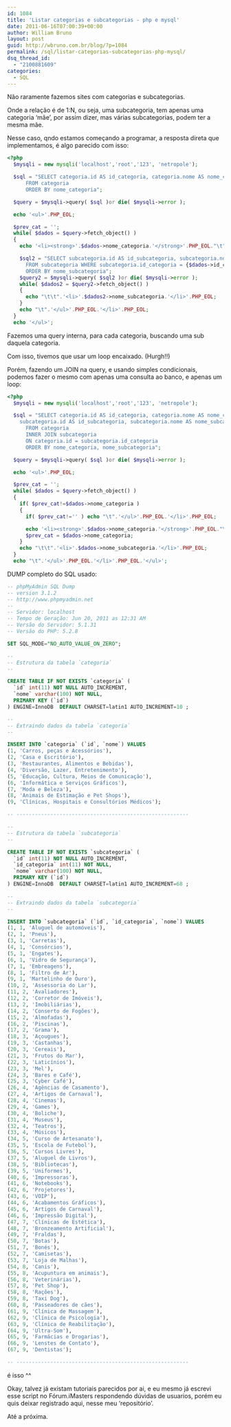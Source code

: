 ```yaml
---
id: 1084
title: 'Listar categorias e subcategorias - php e mysql'
date: 2011-06-16T07:00:39+00:00
author: William Bruno
layout: post
guid: http://wbruno.com.br/blog/?p=1084
permalink: /sql/listar-categorias-subcategorias-php-mysql/
dsq_thread_id:
  - "2100881609"
categories:
  - SQL
---
```

Não raramente fazemos sites com categorias e subcategorias.

Onde a relação é de 1:N, ou seja, uma subcategoria, tem apenas uma categoria &#8216;mãe&#8217;, por assim dizer, mas várias subcategorias, podem ter a mesma mãe.

<!--more-->



Nesse caso, qndo estamos começando a programar, a resposta direta que implementamos, é algo parecido com isso:

``` php
<?php
  $mysqli = new mysqli('localhost','root','123', 'netropole');

  $sql = "SELECT categoria.id AS id_categoria, categoria.nome AS nome_categoria
      FROM categoria
      ORDER BY nome_categoria";

  $query = $mysqli->query( $sql )or die( $mysqli->error );

  echo '<ul>'.PHP_EOL;

  $prev_cat = '';
  while( $dados = $query->fetch_object() )
  {
    echo '<li><strong>'.$dados->nome_categoria.'</strong>'.PHP_EOL."\t".'<ul>'.PHP_EOL;

    $sql2 = "SELECT subcategoria.id AS id_subcategoria, subcategoria.nome AS nome_subcategoria
      FROM subcategoria WHERE subcategoria.id_categoria = {$dados->id_categoria}
      ORDER BY nome_subcategoria";
    $query2 = $mysqli->query( $sql2 )or die( $mysqli->error );
    while( $dados2 = $query2->fetch_object() )
    {
      echo "\t\t".'<li>'.$dados2->nome_subcategoria.'</li>'.PHP_EOL;
    }
    echo "\t".'</ul>'.PHP_EOL.'</li>'.PHP_EOL;
  }
  echo '</ul>';
```

Fazemos uma query interna, para cada categoria, buscando uma sub daquela categoria.

Com isso, tivemos que usar um loop encaixado. (Hurgh!!)

Porém, fazendo um JOIN na query, e usando simples condicionais, podemos fazer o mesmo com apenas uma consulta ao banco, e apenas um loop:

``` php
<?php
  $mysqli = new mysqli('localhost','root','123', 'netropole');

  $sql = "SELECT categoria.id AS id_categoria, categoria.nome AS nome_categoria,
    subcategoria.id AS id_subcategoria, subcategoria.nome AS nome_subcategoria
      FROM categoria
      INNER JOIN subcategoria
      ON categoria.id = subcategoria.id_categoria
      ORDER BY nome_categoria, nome_subcategoria";

  $query = $mysqli->query( $sql )or die( $mysqli->error );

  echo '<ul>'.PHP_EOL;

  $prev_cat = '';
  while( $dados = $query->fetch_object() )
  {
    if( $prev_cat!=$dados->nome_categoria )
    {
      if( $prev_cat!='' ) echo "\t".'</ul>'.PHP_EOL.'</li>'.PHP_EOL;

      echo '<li><strong>'.$dados->nome_categoria.'</strong>'.PHP_EOL."\t".'<ul>'.PHP_EOL;
      $prev_cat = $dados->nome_categoria;
    }
    echo "\t\t".'<li>'.$dados->nome_subcategoria.'</li>'.PHP_EOL;
  }
  echo "\t".'</ul>'.PHP_EOL.'</li>'.PHP_EOL.'</ul>';
```

DUMP completo do SQL usado:

``` sql
-- phpMyAdmin SQL Dump
-- version 3.1.2
-- http://www.phpmyadmin.net
--
-- Servidor: localhost
-- Tempo de Geração: Jun 20, 2011 as 12:31 AM
-- Versão do Servidor: 5.1.31
-- Versão do PHP: 5.2.8

SET SQL_MODE="NO_AUTO_VALUE_ON_ZERO";

--
-- Estrutura da tabela `categoria`
--

CREATE TABLE IF NOT EXISTS `categoria` (
  `id` int(11) NOT NULL AUTO_INCREMENT,
  `nome` varchar(100) NOT NULL,
  PRIMARY KEY (`id`)
) ENGINE=InnoDB  DEFAULT CHARSET=latin1 AUTO_INCREMENT=10 ;

--
-- Extraindo dados da tabela `categoria`
--

INSERT INTO `categoria` (`id`, `nome`) VALUES
(1, 'Carros, peças e Acessórios'),
(2, 'Casa e Escritório'),
(3, 'Restaurantes, Alimentos e Bebidas'),
(4, 'Diversão, Lazer, Entretenimento'),
(5, 'Educação, Cultura, Meios de Comunicação'),
(6, 'Informática e Serviços Gráficos'),
(7, 'Moda e Beleza'),
(8, 'Animais de Estimação e Pet Shops'),
(9, 'Clínicas, Hospitais e Consultórios Médicos');

-- --------------------------------------------------------

--
-- Estrutura da tabela `subcategoria`
--

CREATE TABLE IF NOT EXISTS `subcategoria` (
  `id` int(11) NOT NULL AUTO_INCREMENT,
  `id_categoria` int(11) NOT NULL,
  `nome` varchar(100) NOT NULL,
  PRIMARY KEY (`id`)
) ENGINE=InnoDB  DEFAULT CHARSET=latin1 AUTO_INCREMENT=68 ;

--
-- Extraindo dados da tabela `subcategoria`
--

INSERT INTO `subcategoria` (`id`, `id_categoria`, `nome`) VALUES
(1, 1, 'Aluguel de automóveis'),
(2, 1, 'Pneus'),
(3, 1, 'Carretas'),
(4, 1, 'Consórcios'),
(5, 1, 'Engates'),
(6, 1, 'Vidro de Segurança'),
(7, 1, 'Embreagens'),
(8, 1, 'Filtro de Ar'),
(9, 1, 'Martelinho de Ouro'),
(10, 2, 'Assessoria do Lar'),
(11, 2, 'Avaliadores'),
(12, 2, 'Corretor de Imóveis'),
(13, 2, 'Imobiliárias'),
(14, 2, 'Conserto de Fogões'),
(15, 2, 'Almofadas'),
(16, 2, 'Piscinas'),
(17, 2, 'Grama'),
(18, 3, 'Açougues'),
(19, 3, 'Castanhas'),
(20, 3, 'Cereais'),
(21, 3, 'Frutos do Mar'),
(22, 3, 'Laticínios'),
(23, 3, 'Mel'),
(24, 3, 'Bares e Café'),
(25, 3, 'Cyber Café'),
(26, 4, 'Agências de Casamento'),
(27, 4, 'Artigos de Carnaval'),
(28, 4, 'Cinemas'),
(29, 4, 'Games'),
(30, 4, 'Boliche'),
(31, 4, 'Museus'),
(32, 4, 'Teatros'),
(33, 4, 'Músicos'),
(34, 5, 'Curso de Artesanato'),
(35, 5, 'Escola de Futebol'),
(36, 5, 'Cursos Livres'),
(37, 5, 'Aluguel de Livros'),
(38, 5, 'Bibliotecas'),
(39, 5, 'Uniformes'),
(40, 6, 'Impressoras'),
(41, 6, 'Notebooks'),
(42, 6, 'Projetores'),
(43, 6, 'VOIP'),
(44, 6, 'Acabamentos Gráficos'),
(45, 6, 'Artigos de Carnaval'),
(46, 6, 'Impressão Digital'),
(47, 7, 'Clínicas de Estética'),
(48, 7, 'Bronzeamento Artificial'),
(49, 7, 'Fraldas'),
(50, 7, 'Botas'),
(51, 7, 'Bonés'),
(52, 7, 'Camisetas'),
(53, 7, 'Loja de Malhas'),
(54, 8, 'Canis'),
(55, 8, 'Acupuntura em animais'),
(56, 8, 'Veterinárias'),
(57, 8, 'Pet Shop'),
(58, 8, 'Rações'),
(59, 8, 'Taxi Dog'),
(60, 8, 'Passeadores de cães'),
(61, 9, 'Clínica de Massagem'),
(62, 9, 'Clínica de Psicologia'),
(63, 9, 'Clínica de Reabilitação'),
(64, 9, 'Ultra-Som'),
(65, 9, 'Farmácias e Drogarias'),
(66, 9, 'Lenstes de Contato'),
(67, 9, 'Dentistas');

-- --------------------------------------------------------
```

é isso ^^

Okay, talvez já existam tutoriais parecidos por ai, e eu mesmo já escrevi esse script no Fórum.iMasters respondendo dúvidas de usuarios, porém eu quis deixar registrado aqui, nesse meu &#8216;repositório&#8217;.

Até a próxima.
